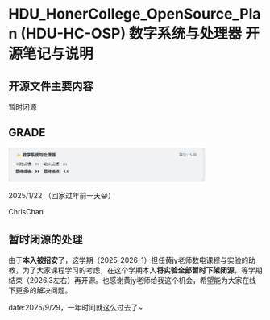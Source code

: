 # HDU_HonerCollege_OpenSource_Plan (HDU-HC-OSP) 数字系统与处理器 开源笔记与说明

## 开源文件主要内容

暂时闭源

## GRADE

<img src=".\GRADE.png" alt="download" style="zoom:40%;" />


2025/1/22 （回家过年前一天😀）

ChrisChan

## 暂时闭源的处理



由于**本入被招安**了，这学期（2025-2026-1）担任黄jy老师数电课程与实验的助教，为了大家课程学习的考虑，在这个学期本入**将实验全部暂时下架闭源**，等学期结束（2026.3左右）再开源。也感谢黄jy老师给我这个机会，希望能为大家在线下更多的解决问题。

date:2025/9/29，一年时间就这么过去了~